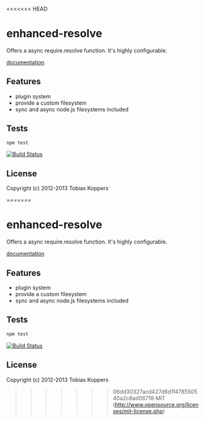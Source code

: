 <<<<<<< HEAD
# enhanced-resolve

Offers a async require.resolve function. It's highly configurable.

[documentation](https://github.com/webpack/docs/wiki)


## Features

* plugin system
* provide a custom filesystem
* sync and async node.js filesystems included


## Tests

``` javascript
npm test
```

[![Build Status](https://secure.travis-ci.org/webpack/enhanced-resolve.png?branch=master)](http://travis-ci.org/webpack/enhanced-resolve)


## License

Copyright (c) 2012-2013 Tobias Koppers

=======
# enhanced-resolve

Offers a async require.resolve function. It's highly configurable.

[documentation](https://github.com/webpack/docs/wiki)


## Features

* plugin system
* provide a custom filesystem
* sync and async node.js filesystems included


## Tests

``` javascript
npm test
```

[![Build Status](https://secure.travis-ci.org/webpack/enhanced-resolve.png?branch=master)](http://travis-ci.org/webpack/enhanced-resolve)


## License

Copyright (c) 2012-2013 Tobias Koppers

>>>>>>> 06dd30327acd427d6d1f478550540a2c8ad06719
MIT (http://www.opensource.org/licenses/mit-license.php)